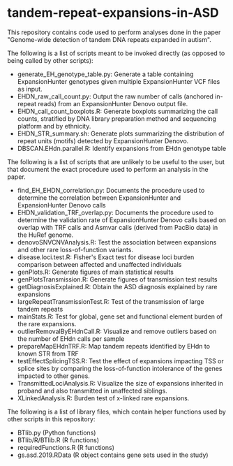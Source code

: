 # tandem-repeat-expansions-in-ASD
This repository contains code used to perform analyses done in the paper "Genome-wide detection of tandem DNA repeats expanded in autism".

The following is a list of scripts meant to be invoked directly (as opposed to being called by other scripts):

- generate_EH_genotype_table.py: Generate a table containing ExpansionHunter genotypes given multiple ExpansionHunter VCF files as input.
- EHDN_raw_call_count.py: Output the raw number of calls (anchored in-repeat reads) from an ExpansionHunter Denovo output file.
- EHDN_call_count_boxplots.R: Generate boxplots summarizing the call counts, stratified by DNA library preparation method and sequencing platform and by ethnicity.
- EHDN_STR_summary.sh: Generate plots summarizing the distribution of repeat units (motifs) detected by ExpansionHunter Denovo.
- DBSCAN.EHdn.parallel.R: Identify expansions from EHdn genotype table


The following is a list of scripts that are unlikely to be useful to the user, but that document the exact procedure used to perform an analysis in the paper.

- find_EH_EHDN_correlation.py: Documents the procedure used to determine the correlation between ExpansionHunter and ExpansionHunter Denovo calls
- EHDN_validation_TRF_overlap.py: Documents the procedure used to determine the validation rate of ExpansionHunter Denovo calls based on overlap with TRF calls and Asmvar calls (derived from PacBio data) in the HuRef genome.
- denovoSNVCNVAnalysis.R: Test the association between expansions and other rare loss-of-function variants.
- disease.loci.test.R: Fisher's Exact test for disease loci burden comparison between affected and unaffected individuals
- genPlots.R: Generate figures of main statistical results
- genPlotsTransmission.R: Generate figures of transmission test results
- getDiagnosisExplained.R: Obtain the ASD diagnosis explained by rare expansions
- largeRepeatTransmissionTest.R: Test of the transmission of large tandem repeats
- mainStats.R: Test for global, gene set and functional element burden of the rare expansions.
- outlierRemovalByEHdnCall.R: Visualize and remove outliers based on the number of EHdn calls per sample
- prepareMapEHdnTRF.R: Map tandem repeats identified by EHdn to known STR from TRF
- testEffectSplicingTSS.R: Test the effect of expansions impacting TSS or splice sites by comparing the loss-of-function intolerance of the genes impacted to other genes.
- TransmittedLociAnalysis.R: Visualize the size of expansions inherited in proband and also transmitted in unaffected siblings.
- XLinkedAnalysis.R: Burden test of x-linked rare expansions.


The following is a list of library files, which contain helper functions used by other scripts in this repository:

- BTlib.py (Python functions)
- BTlib/R/BTlib.R (R functions)
- requiredFunctions.R (R functions)
- gs.asd.2019.RData (R object contains gene sets used in the study)
